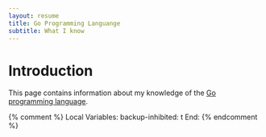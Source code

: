 ```yaml
---
layout: resume
title: Go Programming Languange
subtitle: What I know
---
```


# Introduction

This page contains information about my knowledge of the [Go programming language](https://go.dev/).


{% comment %}
Local Variables:
backup-inhibited: t
End:
{% endcomment %}
